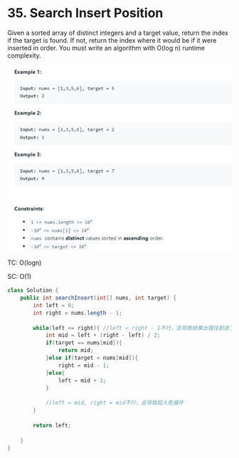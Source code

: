 # 35. Search Insert Position

Given a sorted array of distinct integers and a target value, return the index if the target is found. If not, return the index where it would be if it were inserted in order.
You must write an algorithm with O(log n) runtime complexity.

![BS Insert](images/BS-Insert.png)

TC: O(logn)

SC: O(1)

```java
class Solution {
    public int searchInsert(int[] nums, int target) {
        int left = 0;
        int right = nums.length - 1;
        
        while(left <= right){ //left < right - 1不行，会导致结果出错往前进了一位
            int mid = left + (right - left) / 2;
            if(target == nums[mid]){
                return mid;
            }else if(target < nums[mid]){
                right = mid - 1;
            }else{
                left = mid + 1;
            }
            
            //left = mid, right = mid不行，会导致陷入死循环
        }
        
        return left;
        
    }
}
```
